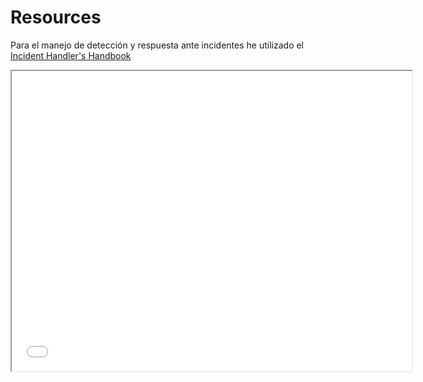 # **Resources**

Para el manejo de detección y respuesta ante incidentes he utilizado el [Incident Handler's Handbook](Incident_Handlers_Handbook.pdf) 

<iframe src="[https://drive.google.com/file/d/TU_ARCHIVO_ID/preview](https://drive.google.com/file/d/1fMS-1aUAI9rUV8RbDVTQNS9cdfwZcqhD/view?usp=drive_link)" width="640" height="480"></iframe>
